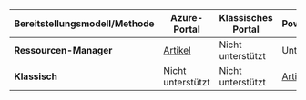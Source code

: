 | **Bereitstellungsmodell/Methode** | **Azure-Portal** | **Klassisches Portal** | **PowerShell** |
| --- | --- | --- | --- |
| **Ressourcen-Manager** |[Artikel](../articles/vpn-gateway/vpn-gateway-howto-multi-site-to-site-resource-manager-portal.md) |Nicht unterstützt |Unterstützt |
| **Klassisch** |Nicht unterstützt |Nicht unterstützt |[Artikel](../articles/vpn-gateway/vpn-gateway-multi-site.md) |



<!--HONumber=Nov16_HO3-->


